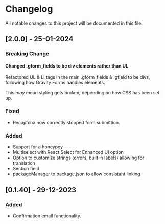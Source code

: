 # Changelog

All notable changes to this project will be documented in this file.

## [2.0.0] - 25-01-2024

### Breaking Change

#### Changed .gform_fields to be div elements rather than UL

Refactored UL & LI tags in the main .gform_fields & .gfield to be divs, following how Gravity Forms handles elements.

This _may_ mean styling gets broken, depending on how CSS has been set up.

### Fixed

- Recaptcha now correctly stopped form submittion.

### Added

- Support for a honeypoy
- Multiselect with React Select for Enhanced UI option
- Option to customize strings (errors, built in labels) allowing for translation
- Section field
- packageManager to package.json to allow consistant linking

## [0.1.40] - 29-12-2023

### Added

- Confirmation email functionality.
